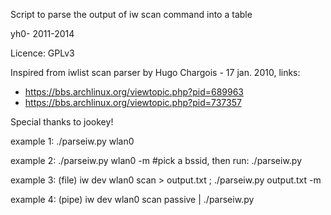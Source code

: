 Script to parse the output of iw scan command into a table

yh0- 2011-2014 <yysjryysjr DOT gmail DOT com>

Licence: GPLv3

Inspired from iwlist scan parser by Hugo Chargois - 17 jan. 2010, links:
- https://bbs.archlinux.org/viewtopic.php?pid=689963
- https://bbs.archlinux.org/viewtopic.php?pid=737357

Special thanks to jookey!

example 1:
  ./parseiw.py wlan0

example 2:
  ./parseiw.py wlan0 -m #pick a bssid, then run:
  ./parseiw.py <bssid>

example 3: (file)
  iw dev wlan0 scan > output.txt ; ./parseiw.py output.txt -m

example 4: (pipe)
  iw dev wlan0 scan passive | ./parseiw.py

